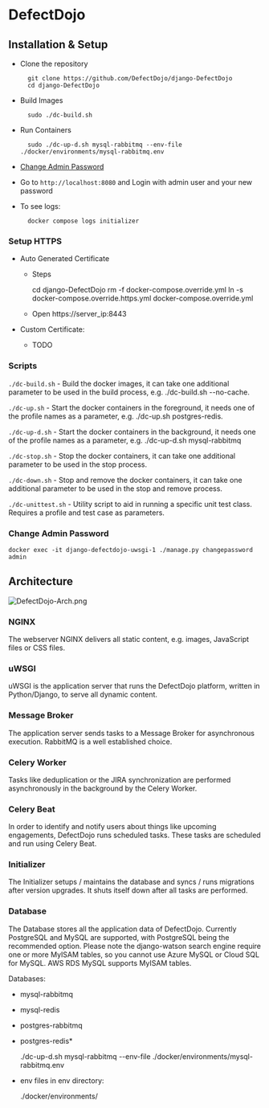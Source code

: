 # DefectDojo

## Installation & Setup

- Clone the repository 

        git clone https://github.com/DefectDojo/django-DefectDojo
        cd django-DefectDojo
- Build Images

        sudo ./dc-build.sh
- Run Containers
    
        sudo ./dc-up-d.sh mysql-rabbitmq --env-file ./docker/environments/mysql-rabbitmq.env
- [Change Admin Password](#change-admin-password)
- Go to `http://localhost:8080` and Login with admin user and your new password
- To see logs:

        docker compose logs initializer

### Setup HTTPS
- Auto Generated Certificate
  - Steps


      cd django-DefectDojo
      rm -f docker-compose.override.yml
      ln -s docker-compose.override.https.yml docker-compose.override.yml
  - Open https://server_ip:8443

- Custom Certificate:
  - TODO

### Scripts

`./dc-build.sh` - Build the docker images, it can take one additional parameter to be used in the build process, e.g. ./dc-build.sh --no-cache.

`./dc-up.sh` - Start the docker containers in the foreground, it needs one of the profile names as a parameter, e.g. ./dc-up.sh postgres-redis.

`./dc-up-d.sh` - Start the docker containers in the background, it needs one of the profile names as a parameter, e.g. ./dc-up-d.sh mysql-rabbitmq

`./dc-stop.sh` - Stop the docker containers, it can take one additional parameter to be used in the stop process.

`./dc-down.sh` - Stop and remove the docker containers, it can take one additional parameter to be used in the stop and remove process.

`./dc-unittest.sh` - Utility script to aid in running a specific unit test class. Requires a profile and test case as parameters.

### Change Admin Password

    docker exec -it django-defectdojo-uwsgi-1 ./manage.py changepassword admin

## Architecture

![DefectDojo-Arch.png](https://github.com/nxenon/DevSecOps/assets/61124903/5fe62fa5-e87b-4522-9c86-cfca447532ce)

### NGINX
The webserver NGINX delivers all static content, e.g. images, JavaScript files or CSS files.

### uWSGI
uWSGI is the application server that runs the DefectDojo platform, written in Python/Django, to serve all dynamic content.

### Message Broker
The application server sends tasks to a Message Broker for asynchronous execution. RabbitMQ is a well established choice.

### Celery Worker
Tasks like deduplication or the JIRA synchronization are performed asynchronously in the background by the Celery Worker.

### Celery Beat
In order to identify and notify users about things like upcoming engagements, DefectDojo runs scheduled tasks. These tasks are scheduled and run using Celery Beat.

### Initializer
The Initializer setups / maintains the database and syncs / runs migrations after version upgrades. It shuts itself down after all tasks are performed.

### Database
The Database stores all the application data of DefectDojo. Currently PostgreSQL and MySQL are supported, with PostgreSQL being the recommended option. Please note the django-watson search engine require one or more MyISAM tables, so you cannot use Azure MySQL or Cloud SQL for MySQL. AWS RDS MySQL supports MyISAM tables.

Databases:
- mysql-rabbitmq 
- mysql-redis 
- postgres-rabbitmq 
- postgres-redis*


    ./dc-up-d.sh mysql-rabbitmq --env-file ./docker/environments/mysql-rabbitmq.env

- env files in env directory:


    ./docker/environments/
